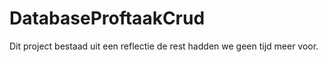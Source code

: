 # DatabaseProftaakCrud



Dit project bestaad uit een reflectie de rest hadden we geen tijd meer voor.
